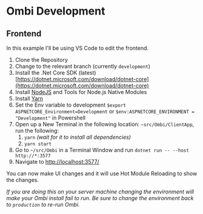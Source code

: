# Ombi Development

## Frontend

In this example I'll be using VS Code to edit the frontend.

1. Clone the Repository
1. Change to the relevant branch (currently `development`)
1. Install the .Net Core SDK (latest) [https://dotnet.microsoft.com/download/dotnet-core](https://dotnet.microsoft.com/download/dotnet-core)
1. Install [NodeJS](https://nodejs.org/en/download/) and Tools for Node.js Native Modules
1. Install [Yarn](https://yarnpkg.com/en/)
1. Set the Env variable to development `$export ASPNETCORE_Environment=Development` or `$env:ASPNETCORE_ENVIRONMENT = "Development"` in Powershell
1. Open up a New Terminal in the following location: `~src/Ombi/ClientApp`, run the following:
   1. `yarn` _(wait for it to install all dependencies)_
   1. `yarn start`
1. Go to `~/src/Ombi` in a Terminal Window and run `dotnet run -- --host http://*:3577`
1. Navigate to [http://localhost:3577/](http://localhost:3577/)

You can now make UI changes and it will use Hot Module Reloading to show the changes.

_If you are doing this on your server machine changing the environment will make your Ombi install fail to run._
_Be sure to change the environment back to `production` to re-run Ombi._
